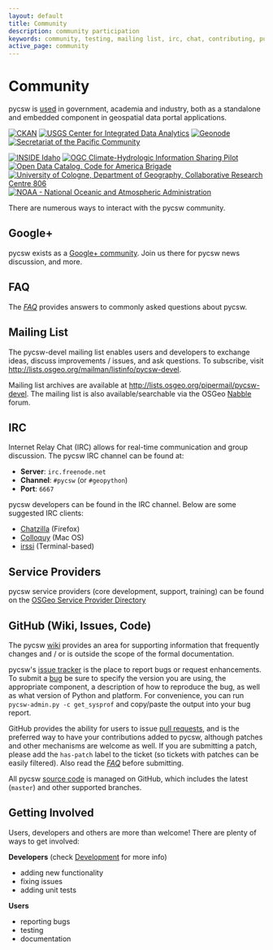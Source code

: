 ```yaml
---
layout: default
title: Community
description: community participation
keywords: community, testing, mailing list, irc, chat, contributing, pull request
active_page: community
---
```


# Community <span class="glyphicon glyphicon-user"> </span>

pycsw is [used](https://github.com/geopython/pycsw/wiki/Live-Deployments) in government, academia and industry, both as a standalone and embedded component in geospatial data portal applications.

<script src="https://embed.github.com/view/geojson/geopython/pycsw/website/live-deployments.geojson"> </script>

[![CKAN]({{site.baseurl}}/img/ckan.png)](http://ckan.org)
[![USGS Center for Integrated Data Analytics]({{site.baseurl}}/img/usgs-cida.jpg)](http://cida.usgs.gov/)
[![Geonode]({{site.baseurl}}/img/geonode.jpg)](http://geonode.org/)
[![Secretariat of the Pacific Community]({{site.baseurl}}/img/sopac.jpg)](http://www.sopac.org)

[![INSIDE Idaho]({{site.baseurl}}/img/inside-idaho.jpg)](http://insideidaho.org)
[![OGC Climate-Hydrologic Information Sharing Pilot]({{site.baseurl}}/img/ogc-chisp.jpg)](http://www.opengeospatial.org/projects/initiatives/chisp)
[![Open Data Catalog, Code for America Brigade]({{site.baseurl}}/img/open-data-catalog.png)](http://commons.codeforamerica.org/apps/open-data-catalog)
[![University of Cologne, Department of Geography, Collaborative Research Centre 806]({{site.baseurl}}/img/uni-koeln.png)](http://crc806db.uni-koeln.de/)
[![NOAA - National Oceanic and Atmospheric Administration]({{site.baseurl}}/img/noaa.png)](http://data.noaa.gov/)

There are numerous ways to interact with the pycsw community.

## Google+

pycsw exists as a [Google+ community](https://plus.google.com/communities/104084873011085696113). Join us there for pycsw news discussion, and more.

## FAQ

The [_FAQ_]({{site.baseurl}}/faq.html) provides answers to commonly asked questions about pycsw.

## Mailing List

The pycsw-devel mailing list enables users and developers to exchange ideas, discuss improvements / issues, and ask questions. To subscribe, visit <http://lists.osgeo.org/mailman/listinfo/pycsw-devel>.

Mailing list archives are available at <http://lists.osgeo.org/pipermail/pycsw-devel>.  The mailing list is also available/searchable via the OSGeo [Nabble](http://osgeo-org.1560.x6.nabble.com/pycsw-devel-f5055821.html) forum.

## IRC

Internet Relay Chat (IRC) allows for real-time communication and group discussion.  The pycsw IRC channel can be found at:

- **Server**: `irc.freenode.net`
- **Channel**: `#pycsw` (or `#geopython`)
- **Port**: `6667`

pycsw developers can be found in the IRC channel.  Below are some suggested IRC clients:

- [Chatzilla](http://chatzilla.hacksrus.com/) (Firefox)
- [Colloquy](http://colloquy.info/) (Mac OS)
- [irssi](http://irssi.org/) (Terminal-based)

## Service Providers

pycsw service providers (core development, support, training) can be found on the [OSGeo Service Provider Directory](http://www.osgeo.org/search_profile?SET=1&MUL_TECH[]=00107)

## GitHub (Wiki, Issues, Code)

The pycsw [wiki](https://github.com/geopython/pycsw/wiki) provides an area for supporting information that frequently changes and / or is outside the scope of the formal documentation.

pycsw's [issue tracker](https://github.com/geopython/pycsw/issues) is the place to report bugs or request enhancements.  To submit a [bug](https://github.com/geopython/pycsw/issues/) be sure to specify the version you are using, the appropriate component, a description of how to reproduce the bug, as well as what version of Python and platform.  For convenience, you can run `pycsw-admin.py -c get_sysprof` and copy/paste the output into your bug report.

GitHub provides the ability for users to issue [pull requests](https://help.github.com/articles/creating-a-pull-request), and is the preferred way to have your contributions added to pycsw, although patches and other mechanisms are welcome as well.  If you are submitting a patch, please add the `has-patch` label to the ticket (so tickets with patches can be easily filtered).  Also read the [_FAQ_]({{site.baseurl}}/faq.html) before submitting.

All pycsw [source code](https://github.com/geopython/pycsw) is managed on GitHub, which includes the latest (`master`) and other supported branches.

## Getting Involved

Users, developers and others are more than welcome!  There are plenty of ways to get involved:

__Developers__ (check [Development](http://pycsw.org/docs/development.html) for more info)

- adding new functionality
- fixing issues
- adding unit tests

__Users__

- reporting bugs
- testing
- documentation
